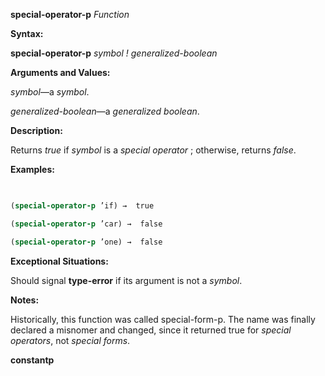 **special-operator-p** *Function* 



**Syntax:** 



**special-operator-p** *symbol ! generalized-boolean* 



**Arguments and Values:** 



*symbol*—a *symbol*. 



*generalized-boolean*—a *generalized boolean*. 



**Description:** 



Returns *true* if *symbol* is a *special operator* ; otherwise, returns *false*. 



**Examples:**
```lisp
 

(special-operator-p ’if) →  true 

(special-operator-p ’car) →  false 

(special-operator-p ’one) →  false 


```
**Exceptional Situations:** 



Should signal **type-error** if its argument is not a *symbol*. 



**Notes:** 



Historically, this function was called special-form-p. The name was finally declared a misnomer and changed, since it returned true for *special operators*, not *special forms*. 







 



 



**constantp** 



